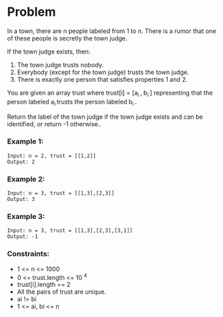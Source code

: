 # Problem

In a town, there are n people labeled from 1 to n. There is a rumor that one of these people is secretly the town judge.

If the town judge exists, then:

1. The town judge trusts nobody.
2. Everybody (except for the town judge) trusts the town judge.
3. There is exactly one person that satisfies properties 1 and 2.

You are given an array trust where trust[i] = [a<sub>i </sub>, b<sub>i </sub>] representing that the person labeled a<sub>i </sub> trusts the person labeled b<sub>i </sub>.

Return the label of the town judge if the town judge exists and can be identified, or return -1 otherwise..

### Example 1:

```
Input: n = 2, trust = [[1,2]]
Output: 2
```

### Example 2:
```
Input: n = 3, trust = [[1,3],[2,3]]
Output: 3
```
### Example 3:
```
Input: n = 3, trust = [[1,3],[2,3],[3,1]]
Output: -1
```

### Constraints:

- 1 <= n <= 1000
- 0 <= trust.length <= 10 <sup> 4 </sup> 
- trust[i].length == 2
- All the pairs of trust are unique.
- ai != bi
- 1 <= ai, bi <= n

